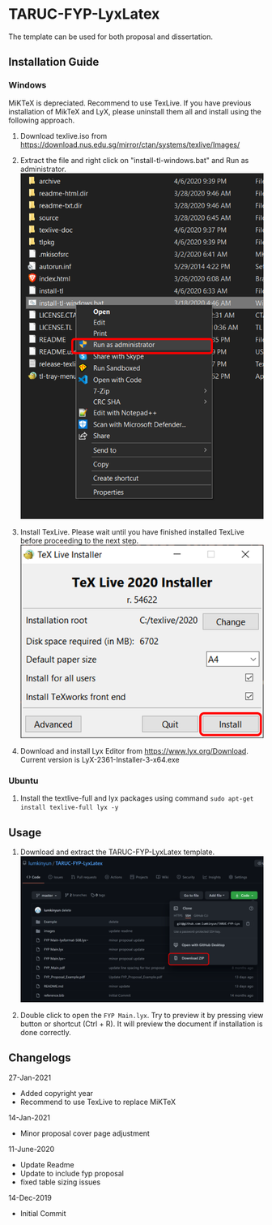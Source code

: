 # TARUC-FYP-LyxLatex
The template can be used for both proposal and dissertation.

## Installation Guide

### Windows

MiKTeX is depreciated. Recommend to use TexLive. If you have previous installation of MikTeX and LyX, please uninstall them all and install using the following approach. 

1. Download texlive.iso from https://download.nus.edu.sg/mirror/ctan/systems/texlive/Images/

2. Extract the file and right click on "install-tl-windows.bat" and Run as administrator. \
![TexLive Installation](/images/TexLive_RunAsAdmin.png)

3. Install TexLive. Please wait until you have finished installed TexLive before proceeding to the next step. \
![TexLive Installation](/images/TexLive_Install.png)

4. Download and install Lyx Editor from https://www.lyx.org/Download. Current version is LyX-2361-Installer-3-x64.exe

### Ubuntu
1. Install the textlive-full and lyx packages using command `sudo apt-get install texlive-full lyx -y`

## Usage

1. Download and extract the TARUC-FYP-LyxLatex template. \
![FYP template](/images/fyp-template.png)

2. Double click to open the `FYP Main.lyx`. Try to preview it by pressing view button or shortcut (Ctrl + R). It will preview the document if installation is done correctly.


## Changelogs
27-Jan-2021
- Added copyright year
- Recommend to use TexLive to replace MiKTeX

14-Jan-2021 
- Minor proposal cover page adjustment

11-June-2020 
- Update Readme
- Update to include fyp proposal
- fixed table sizing issues

14-Dec-2019 
- Initial Commit

